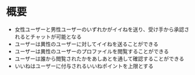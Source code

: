 # 概要
* 女性ユーザーと男性ユーザーのいずれかがイイねを送り、受け手から承認されるとチャットが可能となる
* ユーザーは異性のユーザーに対してイイねを送ることができる
* ユーザーは異性のユーザーのプロファイルを閲覧することができる
* ユーザーは誰から閲覧されたかをあしあとを通して確認することができる
* いいねはユーザーに付与されるいいねポイントを上限とする